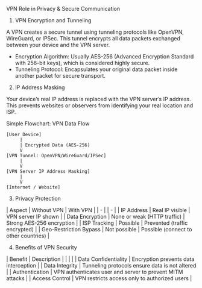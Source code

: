 VPN Role in Privacy & Secure Communication

 1. VPN Encryption and Tunneling

A VPN creates a secure tunnel using tunneling protocols like OpenVPN, WireGuard, or IPSec. This tunnel encrypts all data packets exchanged between your device and the VPN server.

* Encryption Algorithm: Usually AES-256 (Advanced Encryption Standard with 256-bit keys), which is considered highly secure.
* Tunneling Protocol: Encapsulates your original data packet inside another packet for secure transport.



 2. IP Address Masking

Your device’s real IP address is replaced with the VPN server’s IP address. This prevents websites or observers from identifying your real location and ISP.



 Simple Flowchart: VPN Data Flow

```
[User Device]
     |
     | Encrypted Data (AES-256)
     V
[VPN Tunnel: OpenVPN/WireGuard/IPSec]
     |
     V
[VPN Server IP Address Masking]
     |
     V
[Internet / Website]
```



 3. Privacy Protection

| Aspect                 | Without VPN                 | With VPN                              |
| - |  | - |
| IP Address             | Real IP visible             | VPN server IP shown                   |
| Data Encryption        | None or weak (HTTP traffic) | Strong AES-256 encryption             |
| ISP Tracking           | Possible                    | Prevented (traffic encrypted)         |
| Geo-Restriction Bypass | Not possible                | Possible (connect to other countries) |



 4. Benefits of VPN Security

| Benefit                  | Description                                               |
|  |  |
| Data Confidentiality | Encryption prevents data interception                     |
| Data Integrity       | Tunneling protocols ensure data is not altered            |
| Authentication       | VPN authenticates user and server to prevent MITM attacks |
| Access Control       | VPN restricts access only to authorized users             |
